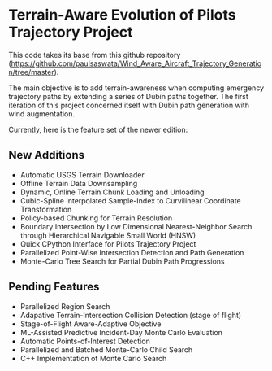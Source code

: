# Terrain-Aware Evolution of Pilots Trajectory Project

This code takes its base from this github repository (https://github.com/paulsaswata/Wind_Aware_Aircraft_Trajectory_Generation/tree/master).

The main objective is to add terrain-awareness when computing emergency trajectory paths by extending a series of Dubin paths together. The first iteration of this project concerned itself with Dubin path generation with wind augmentation.

Currently, here is the feature set of the newer edition:

## New Additions

- Automatic USGS Terrain Downloader
- Offline Terrain Data Downsampling
- Dynamic, Online Terrain Chunk Loading and Unloading
- Cubic-Spline Interpolated Sample-Index to Curvilinear Coordinate Transformation
- Policy-based Chunking for Terrain Resolution
- Boundary Intersection by Low Dimensional Nearest-Neighbor Search through Hierarchical Navigable Small World (HNSW)
- Quick CPython Interface for Pilots Trajectory Project
- Parallelized Point-Wise Intersection Detection and Path Generation
- Monte-Carlo Tree Search for Partial Dubin Path Progressions

## Pending Features

- Parallelized Region Search
- Adapative Terrain-Intersection Collision Detection (stage of flight)
- Stage-of-Flight Aware-Adaptive Objective
- ML-Assisted Predictive Incident-Day Monte Carlo Evaluation
- Automatic Points-of-Interest Detection
- Parallelized and Batched Monte-Carlo Child Search
- C++ Implementation of Monte Carlo Search
  
